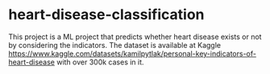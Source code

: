 # heart-disease-classification

This project is a ML project that predicts whether heart disease exists or not by considering the indicators. The dataset is available at Kaggle https://www.kaggle.com/datasets/kamilpytlak/personal-key-indicators-of-heart-disease with over 300k cases in it. 
